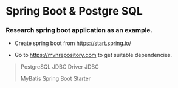 # Spring Boot & Postgre SQL

### Research spring boot application as an example.

- Create spring boot from https://start.spring.io/

- Go to https://mvnrepository.com to get suitable dependencies.
> PostgreSQL JDBC Driver JDBC 
>
> MyBatis Spring Boot Starter


